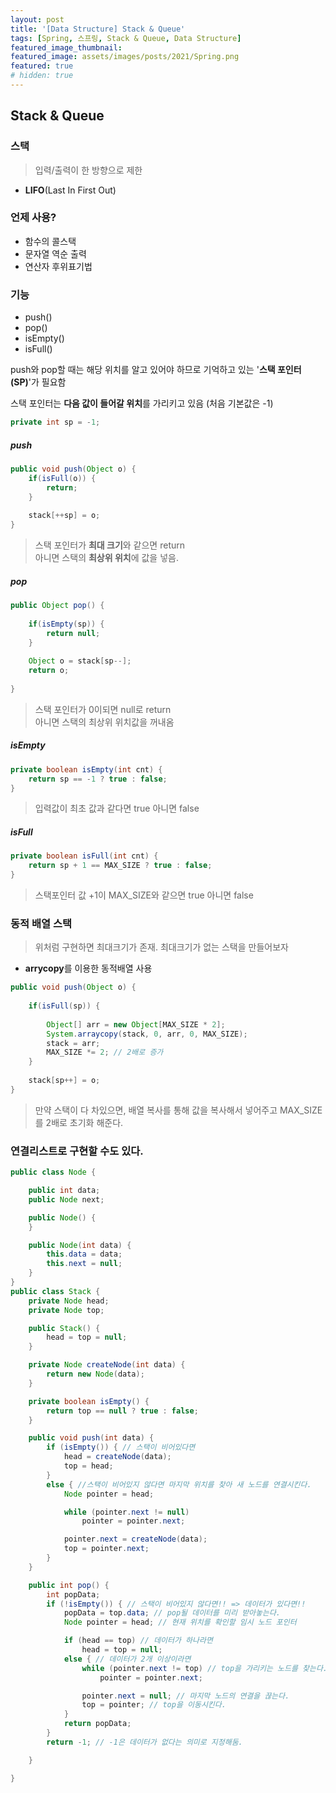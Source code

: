 ```yaml
---
layout: post
title: '[Data Structure] Stack & Queue'
tags: [Spring, 스프링, Stack & Queue, Data Structure]
featured_image_thumbnail:
featured_image: assets/images/posts/2021/Spring.png
featured: true
# hidden: true
---
```


## Stack & Queue

### 스택  
> 입력/출력이 한 방향으로 제한  

- **LIFO**(Last In First Out) 

### 언제 사용?  
- 함수의 콜스택
- 문자열 역순 출력
- 연산자 후위표기법  

### 기능  
- push()  
- pop()  
- isEmpty()  
- isFull()  

push와 pop할 때는 해당 위치를 알고 있어야 하므로 기억하고 있는 '**스택 포인터(SP)**'가 필요함

스택 포인터는 **다음 값이 들어갈 위치**를 가리키고 있음 (처음 기본값은 -1)
```java
private int sp = -1;
```
##### push
```java
public void push(Object o) {
    if(isFull(o)) {
        return;
    }
    
    stack[++sp] = o;
}
```
> 스택 포인터가 **최대 크기**와 같으면 return    
> 아니면 스택의 **최상위 위치**에 값을 넣음.


##### pop
```java
public Object pop() {
    
    if(isEmpty(sp)) {
        return null;
    }
    
    Object o = stack[sp--];
    return o;
    
}
```
> 스택 포인터가 0이되면 null로 return  
> 아니면 스택의 최상위 위치값을 꺼내옴   

##### isEmpty
```java
private boolean isEmpty(int cnt) {
    return sp == -1 ? true : false;
}
```
> 입력값이 최초 값과 같다면 true 아니면 false  

  
##### isFull
```java
private boolean isFull(int cnt) {
    return sp + 1 == MAX_SIZE ? true : false;
}
```
> 스택포인터 값 +1이 MAX_SIZE와 같으면 true 아니면 false  

### 동적 배열 스택

> 위처럼 구현하면 최대크기가 존재. 최대크기가 없는 스택을 만들어보자  

- **arrycopy**를 이용한 동적배열 사용  
```java
public void push(Object o) {
    
    if(isFull(sp)) {
        
        Object[] arr = new Object[MAX_SIZE * 2];
        System.arraycopy(stack, 0, arr, 0, MAX_SIZE);
        stack = arr;
        MAX_SIZE *= 2; // 2배로 증가
    }
    
    stack[sp++] = o;
}
```
> 만약 스택이 다 차있으면, 배열 복사를 통해 값을 복사해서 넣어주고 MAX_SIZE를 2배로 초기화 해준다.  

### 연결리스트로 구현할 수도 있다.  

```java
public class Node {

    public int data;
    public Node next;

    public Node() {
    }

    public Node(int data) {
        this.data = data;
        this.next = null;
    }
}
public class Stack {
    private Node head;
    private Node top;

    public Stack() {
        head = top = null;
    }

    private Node createNode(int data) {
        return new Node(data);
    }

    private boolean isEmpty() {
        return top == null ? true : false;
    }

    public void push(int data) {
        if (isEmpty()) { // 스택이 비어있다면
            head = createNode(data);
            top = head;
        }
        else { //스택이 비어있지 않다면 마지막 위치를 찾아 새 노드를 연결시킨다.
            Node pointer = head;

            while (pointer.next != null)
                pointer = pointer.next;

            pointer.next = createNode(data);
            top = pointer.next;
        }
    }

    public int pop() {
        int popData;
        if (!isEmpty()) { // 스택이 비어있지 않다면!! => 데이터가 있다면!!
            popData = top.data; // pop될 데이터를 미리 받아놓는다.
            Node pointer = head; // 현재 위치를 확인할 임시 노드 포인터

            if (head == top) // 데이터가 하나라면
                head = top = null;
            else { // 데이터가 2개 이상이라면
                while (pointer.next != top) // top을 가리키는 노드를 찾는다.
                    pointer = pointer.next;

                pointer.next = null; // 마지막 노드의 연결을 끊는다.
                top = pointer; // top을 이동시킨다.
            }
            return popData;
        }
        return -1; // -1은 데이터가 없다는 의미로 지정해둠.

    }

}
```